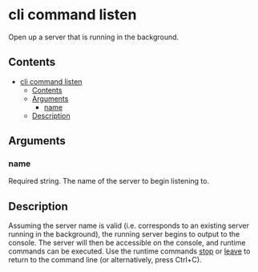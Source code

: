 # cli command listen

Open up a server that is running in the background.

## Contents

- [cli command listen](#cli-command-listen)
  - [Contents](#contents)
  - [Arguments](#arguments)
    - [name](#name)
  - [Description](#description)

## Arguments

### name

Required string. The name of the server to begin listening to.

## Description

Assuming the server name is valid (i.e. corresponds to an existing server running in the background), the running server begins to output to the console. The server will then be accessible on the console, and runtime commands can be executed. Use the runtime commands [stop](../runtime/stop.md) or [leave](../runtime/leave.md) to return to the command line (or alternatively, press Ctrl+C).